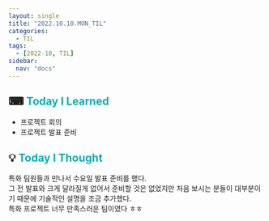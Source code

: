 ```yaml
---
layout: single
title: "2022.10.10.MON_TIL"
categories:
  - TIL
tags:
  - [2022-10, TIL]
sidebar:
  nav: "docs"
---
```


## ⌨ <a style="color:#00adb5">Today I Learned</a>

- 프로젝트 회의
- 프로젝트 발표 준비


## 💡 <a style="color:#00adb5">Today I Thought</a>

특화 팀원들과 만나서 수요일 발표 준비를 했다.<br>
그 전 발표와 크게 달라질게 없어서 준비할 것은 없었지만 처음 보시는 분들이 대부분이기 때문에 기술적인 설명을 조금 추가했다.<br>
특화 프로젝트 너무 만족스러운 팀이였다 ㅎㅎ